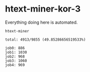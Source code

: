 # htext-miner-kor-3

Everything doing here is automated.

```
htext-miner

total: 4913/9855 (49.85286656519533%)

job0: 886
job1: 1030
job2: 968
job3: 1060
job4: 969
```